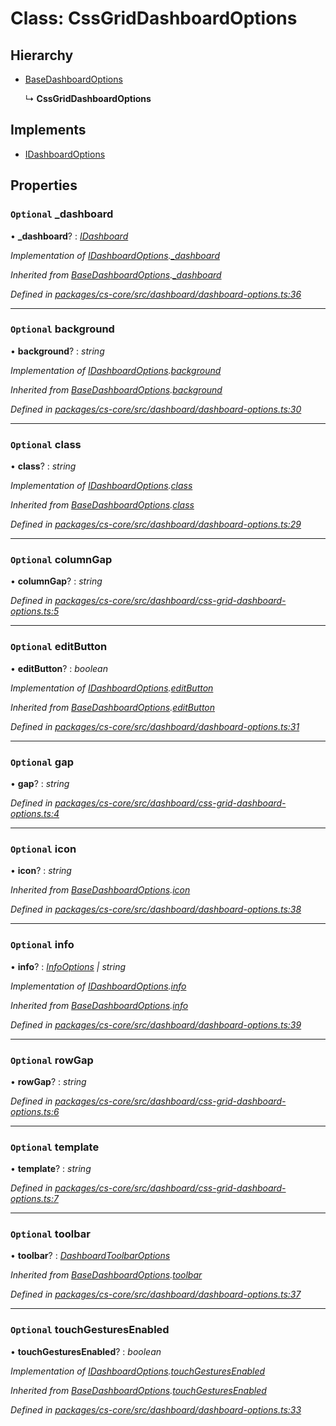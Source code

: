 # Class: CssGridDashboardOptions

## Hierarchy

* [BaseDashboardOptions](_cs_core_src_dashboard_dashboard_options_.basedashboardoptions.md)

  ↳ **CssGridDashboardOptions**

## Implements

* [IDashboardOptions](../interfaces/_cs_core_src_dashboard_dashboard_options_.idashboardoptions.md)

## Properties

### `Optional` _dashboard

• **_dashboard**? : *[IDashboard](../interfaces/_cs_core_src_dashboard_dashboard_.idashboard.md)*

*Implementation of [IDashboardOptions](../interfaces/_cs_core_src_dashboard_dashboard_options_.idashboardoptions.md).[_dashboard](../interfaces/_cs_core_src_dashboard_dashboard_options_.idashboardoptions.md#optional-_dashboard)*

*Inherited from [BaseDashboardOptions](_cs_core_src_dashboard_dashboard_options_.basedashboardoptions.md).[_dashboard](_cs_core_src_dashboard_dashboard_options_.basedashboardoptions.md#optional-_dashboard)*

*Defined in [packages/cs-core/src/dashboard/dashboard-options.ts:36](https://github.com/TNOCS/csnext/blob/34474da7/packages/cs-core/src/dashboard/dashboard-options.ts#L36)*

___

### `Optional` background

• **background**? : *string*

*Implementation of [IDashboardOptions](../interfaces/_cs_core_src_dashboard_dashboard_options_.idashboardoptions.md).[background](../interfaces/_cs_core_src_dashboard_dashboard_options_.idashboardoptions.md#optional-background)*

*Inherited from [BaseDashboardOptions](_cs_core_src_dashboard_dashboard_options_.basedashboardoptions.md).[background](_cs_core_src_dashboard_dashboard_options_.basedashboardoptions.md#optional-background)*

*Defined in [packages/cs-core/src/dashboard/dashboard-options.ts:30](https://github.com/TNOCS/csnext/blob/34474da7/packages/cs-core/src/dashboard/dashboard-options.ts#L30)*

___

### `Optional` class

• **class**? : *string*

*Implementation of [IDashboardOptions](../interfaces/_cs_core_src_dashboard_dashboard_options_.idashboardoptions.md).[class](../interfaces/_cs_core_src_dashboard_dashboard_options_.idashboardoptions.md#optional-class)*

*Inherited from [BaseDashboardOptions](_cs_core_src_dashboard_dashboard_options_.basedashboardoptions.md).[class](_cs_core_src_dashboard_dashboard_options_.basedashboardoptions.md#optional-class)*

*Defined in [packages/cs-core/src/dashboard/dashboard-options.ts:29](https://github.com/TNOCS/csnext/blob/34474da7/packages/cs-core/src/dashboard/dashboard-options.ts#L29)*

___

### `Optional` columnGap

• **columnGap**? : *string*

*Defined in [packages/cs-core/src/dashboard/css-grid-dashboard-options.ts:5](https://github.com/TNOCS/csnext/blob/34474da7/packages/cs-core/src/dashboard/css-grid-dashboard-options.ts#L5)*

___

### `Optional` editButton

• **editButton**? : *boolean*

*Implementation of [IDashboardOptions](../interfaces/_cs_core_src_dashboard_dashboard_options_.idashboardoptions.md).[editButton](../interfaces/_cs_core_src_dashboard_dashboard_options_.idashboardoptions.md#optional-editbutton)*

*Inherited from [BaseDashboardOptions](_cs_core_src_dashboard_dashboard_options_.basedashboardoptions.md).[editButton](_cs_core_src_dashboard_dashboard_options_.basedashboardoptions.md#optional-editbutton)*

*Defined in [packages/cs-core/src/dashboard/dashboard-options.ts:31](https://github.com/TNOCS/csnext/blob/34474da7/packages/cs-core/src/dashboard/dashboard-options.ts#L31)*

___

### `Optional` gap

• **gap**? : *string*

*Defined in [packages/cs-core/src/dashboard/css-grid-dashboard-options.ts:4](https://github.com/TNOCS/csnext/blob/34474da7/packages/cs-core/src/dashboard/css-grid-dashboard-options.ts#L4)*

___

### `Optional` icon

• **icon**? : *string*

*Inherited from [BaseDashboardOptions](_cs_core_src_dashboard_dashboard_options_.basedashboardoptions.md).[icon](_cs_core_src_dashboard_dashboard_options_.basedashboardoptions.md#optional-icon)*

*Defined in [packages/cs-core/src/dashboard/dashboard-options.ts:38](https://github.com/TNOCS/csnext/blob/34474da7/packages/cs-core/src/dashboard/dashboard-options.ts#L38)*

___

### `Optional` info

• **info**? : *[InfoOptions](_cs_core_src_dashboard_dashboard_options_.infooptions.md) | string*

*Implementation of [IDashboardOptions](../interfaces/_cs_core_src_dashboard_dashboard_options_.idashboardoptions.md).[info](../interfaces/_cs_core_src_dashboard_dashboard_options_.idashboardoptions.md#optional-info)*

*Inherited from [BaseDashboardOptions](_cs_core_src_dashboard_dashboard_options_.basedashboardoptions.md).[info](_cs_core_src_dashboard_dashboard_options_.basedashboardoptions.md#optional-info)*

*Defined in [packages/cs-core/src/dashboard/dashboard-options.ts:39](https://github.com/TNOCS/csnext/blob/34474da7/packages/cs-core/src/dashboard/dashboard-options.ts#L39)*

___

### `Optional` rowGap

• **rowGap**? : *string*

*Defined in [packages/cs-core/src/dashboard/css-grid-dashboard-options.ts:6](https://github.com/TNOCS/csnext/blob/34474da7/packages/cs-core/src/dashboard/css-grid-dashboard-options.ts#L6)*

___

### `Optional` template

• **template**? : *string*

*Defined in [packages/cs-core/src/dashboard/css-grid-dashboard-options.ts:7](https://github.com/TNOCS/csnext/blob/34474da7/packages/cs-core/src/dashboard/css-grid-dashboard-options.ts#L7)*

___

### `Optional` toolbar

• **toolbar**? : *[DashboardToolbarOptions](_cs_core_src_dashboard_dashboard_toolbar_options_.dashboardtoolbaroptions.md)*

*Inherited from [BaseDashboardOptions](_cs_core_src_dashboard_dashboard_options_.basedashboardoptions.md).[toolbar](_cs_core_src_dashboard_dashboard_options_.basedashboardoptions.md#optional-toolbar)*

*Defined in [packages/cs-core/src/dashboard/dashboard-options.ts:37](https://github.com/TNOCS/csnext/blob/34474da7/packages/cs-core/src/dashboard/dashboard-options.ts#L37)*

___

### `Optional` touchGesturesEnabled

• **touchGesturesEnabled**? : *boolean*

*Implementation of [IDashboardOptions](../interfaces/_cs_core_src_dashboard_dashboard_options_.idashboardoptions.md).[touchGesturesEnabled](../interfaces/_cs_core_src_dashboard_dashboard_options_.idashboardoptions.md#optional-touchgesturesenabled)*

*Inherited from [BaseDashboardOptions](_cs_core_src_dashboard_dashboard_options_.basedashboardoptions.md).[touchGesturesEnabled](_cs_core_src_dashboard_dashboard_options_.basedashboardoptions.md#optional-touchgesturesenabled)*

*Defined in [packages/cs-core/src/dashboard/dashboard-options.ts:33](https://github.com/TNOCS/csnext/blob/34474da7/packages/cs-core/src/dashboard/dashboard-options.ts#L33)*
